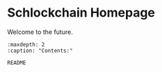 # Schlockchain Homepage

Welcome to the future.

```{toctree}
:maxdepth: 2
:caption: "Contents:"
   
README
```
